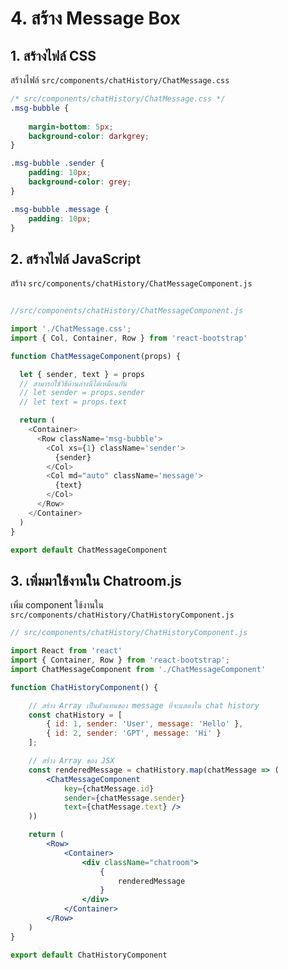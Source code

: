 
# 4. สร้าง Message Box 

## 1. สร้างไฟล์ CSS 

สร้างไฟล​์ `src/components/chatHistory/ChatMessage.css`

```css
/* src/components/chatHistory/ChatMessage.css */
.msg-bubble {
    
    margin-bottom: 5px;
    background-color: darkgrey;
} 

.msg-bubble .sender {
    padding: 10px;
    background-color: grey;
}

.msg-bubble .message {
    padding: 10px;
}
```

## 2. สร้างไฟล์ JavaScript

สร้าง `src/components/chatHistory/ChatMessageComponent.js`

```js

//src/components/chatHistory/ChatMessageComponent.js

import './ChatMessage.css';
import { Col, Container, Row } from 'react-bootstrap'

function ChatMessageComponent(props) {

  let { sender, text } = props
  // สามารถใช้วิธีด้านล่างนี้ได้เหมือนกัน
  // let sender = props.sender
  // let text = props.text

  return (
    <Container>
      <Row className='msg-bubble'>
        <Col xs={1} className='sender'>
          {sender}
        </Col>
        <Col md="auto" className='message'>
          {text}
        </Col>
      </Row>
    </Container>
  )
}

export default ChatMessageComponent
```

## 3. เพิ่มมาใช้งานใน Chatroom.js

เพิ่ม component ใช้งานใน `src/components/chatHistory/ChatHistoryComponent.js` 

```jsx
// src/components/chatHistory/ChatHistoryComponent.js

import React from 'react'
import { Container, Row } from 'react-bootstrap';
import ChatMessageComponent from './ChatMessageComponent'

function ChatHistoryComponent() {

    // สร้าง Array เป็นตัวแทนของ message ที่จะแสดงใน chat history 
    const chatHistory = [
        { id: 1, sender: 'User', message: 'Hello' },
        { id: 2, sender: 'GPT', message: 'Hi' }
    ];

    // สร่้าง Array ของ JSX 
    const renderedMessage = chatHistory.map(chatMessage => (
        <ChatMessageComponent
            key={chatMessage.id}
            sender={chatMessage.sender}
            text={chatMessage.text} />
    ))

    return (
        <Row>
            <Container>
                <div className="chatroom">
                    {
                        renderedMessage
                    }
                </div>
            </Container>
        </Row>
    )
}

export default ChatHistoryComponent
```

